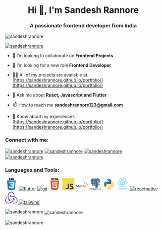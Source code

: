 <h1 align="center">Hi 👋, I'm Sandesh Rannore</h1>
<h3 align="center">A passionate frontend developer from India</h3>

<p align="left"> <img src="https://komarev.com/ghpvc/?username=sandeshrannore&label=Profile%20views&color=0e75b6&style=flat" alt="sandeshrannore" /> </p>

<p align="left"> <a href="https://github.com/ryo-ma/github-profile-trophy"><img src="https://github-profile-trophy.vercel.app/?username=sandeshrannore" alt="sandeshrannore" /></a> </p>

- 👯 I’m looking to collaborate on **Frontend Projects**

- 🤝 I’m looking for a new role **Frontend Developer**

- 👨‍💻 All of my projects are available at [https://sandeshrannore.github.io/portfolio/](https://sandeshrannore.github.io/portfolio/)

- 💬 Ask me about **React, Javascript and Flutter**

- 📫 How to reach me **sandeshrannore123@gmail.com**

- 📄 Know about my experiences [https://sandeshrannore.github.io/portfolio/](https://sandeshrannore.github.io/portfolio/)

<h3 align="left">Connect with me:</h3>
<p align="left">
<a href="https://linkedin.com/in/sandeshrannore" target="blank"><img align="center" src="https://raw.githubusercontent.com/rahuldkjain/github-profile-readme-generator/master/src/images/icons/Social/linked-in-alt.svg" alt="sandeshrannore" height="30" width="40" /></a>
<a href="https://kaggle.com/sandeshrannore" target="blank"><img align="center" src="https://raw.githubusercontent.com/rahuldkjain/github-profile-readme-generator/master/src/images/icons/Social/kaggle.svg" alt="sandeshrannore" height="30" width="40" /></a>
<a href="https://instagram.com/sandeshrannore" target="blank"><img align="center" src="https://raw.githubusercontent.com/rahuldkjain/github-profile-readme-generator/master/src/images/icons/Social/instagram.svg" alt="sandeshrannore" height="30" width="40" /></a>
<a href="https://www.hackerrank.com/sandeshrannore" target="blank"><img align="center" src="https://raw.githubusercontent.com/rahuldkjain/github-profile-readme-generator/master/src/images/icons/Social/hackerrank.svg" alt="sandeshrannore" height="30" width="40" /></a>
</p>

<h3 align="left">Languages and Tools:</h3>
<p align="left"> <a href="https://www.w3schools.com/css/" target="_blank" rel="noreferrer"> <img src="https://raw.githubusercontent.com/devicons/devicon/master/icons/css3/css3-original-wordmark.svg" alt="css3" width="40" height="40"/> </a> <a href="https://flutter.dev" target="_blank" rel="noreferrer"> <img src="https://www.vectorlogo.zone/logos/flutterio/flutterio-icon.svg" alt="flutter" width="40" height="40"/> </a> <a href="https://git-scm.com/" target="_blank" rel="noreferrer"> <img src="https://www.vectorlogo.zone/logos/git-scm/git-scm-icon.svg" alt="git" width="40" height="40"/> </a> <a href="https://www.w3.org/html/" target="_blank" rel="noreferrer"> <img src="https://raw.githubusercontent.com/devicons/devicon/master/icons/html5/html5-original-wordmark.svg" alt="html5" width="40" height="40"/> </a> <a href="https://developer.mozilla.org/en-US/docs/Web/JavaScript" target="_blank" rel="noreferrer"> <img src="https://raw.githubusercontent.com/devicons/devicon/master/icons/javascript/javascript-original.svg" alt="javascript" width="40" height="40"/> </a> <a href="https://www.mysql.com/" target="_blank" rel="noreferrer"> <img src="https://raw.githubusercontent.com/devicons/devicon/master/icons/mysql/mysql-original-wordmark.svg" alt="mysql" width="40" height="40"/> </a> <a href="https://www.postgresql.org" target="_blank" rel="noreferrer"> <img src="https://raw.githubusercontent.com/devicons/devicon/master/icons/postgresql/postgresql-original-wordmark.svg" alt="postgresql" width="40" height="40"/> </a> <a href="https://www.python.org" target="_blank" rel="noreferrer"> <img src="https://raw.githubusercontent.com/devicons/devicon/master/icons/python/python-original.svg" alt="python" width="40" height="40"/> </a> <a href="https://reactjs.org/" target="_blank" rel="noreferrer"> <img src="https://raw.githubusercontent.com/devicons/devicon/master/icons/react/react-original-wordmark.svg" alt="react" width="40" height="40"/> </a> <a href="https://reactnative.dev/" target="_blank" rel="noreferrer"> <img src="https://reactnative.dev/img/header_logo.svg" alt="reactnative" width="40" height="40"/> </a> <a href="https://redux.js.org" target="_blank" rel="noreferrer"> <img src="https://raw.githubusercontent.com/devicons/devicon/master/icons/redux/redux-original.svg" alt="redux" width="40" height="40"/> </a> <a href="https://tailwindcss.com/" target="_blank" rel="noreferrer"> <img src="https://www.vectorlogo.zone/logos/tailwindcss/tailwindcss-icon.svg" alt="tailwind" width="40" height="40"/> </a> </p>

<p><img align="left" src="https://github-readme-stats.vercel.app/api/top-langs?username=sandeshrannore&show_icons=true&locale=en&layout=compact" alt="sandeshrannore" /></p>

<p>&nbsp;<img align="center" src="https://github-readme-stats.vercel.app/api?username=sandeshrannore&show_icons=true&locale=en" alt="sandeshrannore" /></p>

<p><img align="center" src="https://github-readme-streak-stats.herokuapp.com/?user=sandeshrannore&" alt="sandeshrannore" /></p>
